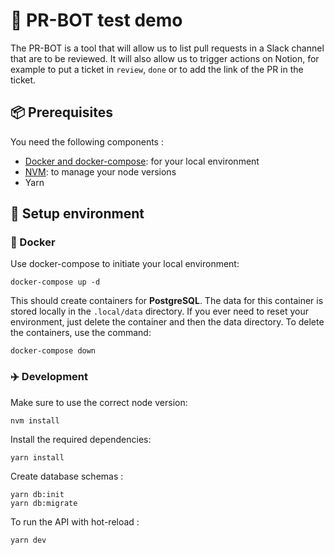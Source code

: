 # :robot: PR-BOT test demo

The PR-BOT is a tool that will allow us to list pull requests in a Slack channel that are to be reviewed. It will also allow us to trigger actions on Notion, for example to put a ticket in `review`, `done` or to add the link of the PR in the ticket.

## 📦 Prerequisites

You need the following components :

- [Docker and docker-compose](https://docs.docker.com/get-docker): for your local environment
- [NVM](https://github.com/nvm-sh/nvm#installing-and-updating): to manage your node versions
- Yarn

## 🚀 Setup environment

### :whale: Docker

Use docker-compose to initiate your local environment:

```
docker-compose up -d
```

This should create containers for **PostgreSQL**. The data for this container is stored locally
in the `.local/data` directory. If you ever need to reset your environment, just delete the container and then the data
directory. To delete the containers, use the command:

```
docker-compose down
```

### :airplane: Development

Make sure to use the correct node version:

```
nvm install
```

Install the required dependencies:

```
yarn install
```

Create database schemas :

```
yarn db:init
yarn db:migrate
```

To run the API with hot-reload :

```
yarn dev
```

